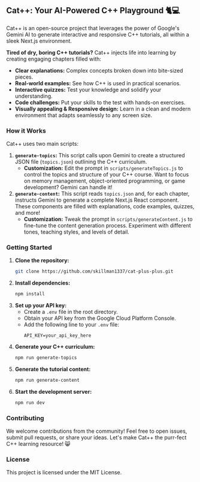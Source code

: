 ## Cat++: Your AI-Powered C++ Playground 🐈💻

Cat++ is an open-source project that leverages the power of Google's Gemini AI to generate interactive and responsive C++ tutorials, all within a sleek Next.js environment.

**Tired of dry, boring C++ tutorials?** Cat++ injects life into learning by creating engaging chapters filled with:

- **Clear explanations:** Complex concepts broken down into bite-sized pieces.
- **Real-world examples:** See how C++ is used in practical scenarios.
- **Interactive quizzes:** Test your knowledge and solidify your understanding.
- **Code challenges:** Put your skills to the test with hands-on exercises.
- **Visually appealing & Responsive design:** Learn in a clean and modern environment that adapts seamlessly to any screen size.

### How it Works

Cat++ uses two main scripts:

1. **`generate-topics`:** This script calls upon Gemini to create a structured JSON file (`topics.json`) outlining the C++ curriculum.
   - **Customization:** Edit the prompt in `scripts/generateTopics.js` to control the topics and structure of your C++ course. Want to focus on memory management, object-oriented programming, or game development? Gemini can handle it!
2. **`generate-content`:** This script reads `topics.json` and, for each chapter, instructs Gemini to generate a complete Next.js React component. These components are filled with explanations, code examples, quizzes, and more!
   - **Customization:** Tweak the prompt in `scripts/generateContent.js` to fine-tune the content generation process. Experiment with different tones, teaching styles, and levels of detail.

### Getting Started

1. **Clone the repository:**
   ```bash
   git clone https://github.com/skillman1337/cat-plus-plus.git
   ```
2. **Install dependencies:**
   ```bash
   npm install
   ```
3. **Set up your API key:**
   - Create a `.env` file in the root directory.
   - Obtain your API key from the Google Cloud Platform Console.
   - Add the following line to your `.env` file:
     ```
     API_KEY=your_api_key_here
     ```
4. **Generate your C++ curriculum:**
   ```bash
   npm run generate-topics
   ```
5. **Generate the tutorial content:**
   ```bash
   npm run generate-content
   ```
6. **Start the development server:**
   ```bash
   npm run dev
   ```

### Contributing

We welcome contributions from the community! Feel free to open issues, submit pull requests, or share your ideas. Let's make Cat++ the purr-fect C++ learning resource! 😸

### License

This project is licensed under the MIT License.
